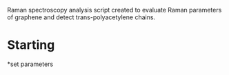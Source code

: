 
Raman spectroscopy analysis script created to evaluate Raman parameters of graphene and detect trans-polyacetylene chains.

# Starting

*set parameters 

